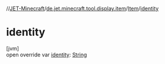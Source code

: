 //[JET-Minecraft](../../../index.md)/[de.jet.minecraft.tool.display.item](../index.md)/[Item](index.md)/[identity](identity.md)

# identity

[jvm]\
open override var [identity](identity.md): [String](https://kotlinlang.org/api/latest/jvm/stdlib/kotlin/-string/index.html)
